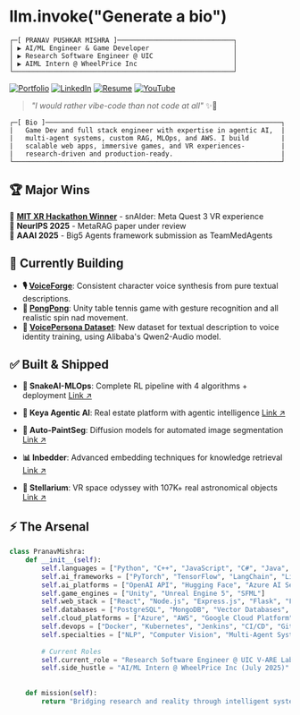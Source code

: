 # llm.invoke("Generate a bio")
```ascii
┌─[ PRANAV PUSHKAR MISHRA ]─────────────────────────────┐
│ ▶ AI/ML Engineer & Game Developer                     │
│ ▶ Research Software Engineer @ UIC                    │
│ ▶ AIML Intern @ WheelPrice Inc                        │
└───────────────────────────────────────────────────────┘
```

[![Portfolio](https://img.shields.io/badge/-Portfolio-000?style=for-the-badge&logo=vercel&logoColor=white)](https://portfolio-pranav-mishra-paranoid.vercel.app)
[![LinkedIn](https://img.shields.io/badge/-LinkedIn-0A66C2?style=for-the-badge&logo=linkedin&logoColor=white)](https://www.linkedin.com/in/pranavgamedev/)
[![Resume](https://img.shields.io/badge/-Resume-4B0082?style=for-the-badge&logo=read-the-docs&logoColor=white)](https://portfolio-pranav-mishra-paranoid.vercel.app/resume)
[![YouTube](https://img.shields.io/badge/-YouTube-8B0000?style=for-the-badge&logo=youtube&logoColor=white)](https://www.youtube.com/@parano1dgames/featured)

> *"I would rather vibe-code than not code at all"* ✨🚀
```ascii
┌─[ Bio ]───────────────────────────────────────────────────────────┐
|   Game Dev and full stack engineer with expertise in agentic AI,  |
|   multi-agent systems, custom RAG, MLOps, and AWS. I build        |
|   scalable web apps, immersive games, and VR experiences-         |
|   research-driven and production-ready.                           |
└───────────────────────────────────────────────────────────────────┘
```


## 🏆 Major Wins
🥇 **[MIT XR Hackathon Winner](https://codeberg.org/reality-hack-2024/snAIder)** - snAIder: Meta Quest 3 VR experience  
📝 **NeurIPS 2025** - MetaRAG paper under review  
📝 **AAAI 2025** - Big5 Agents framework submission as TeamMedAgents 

## 🚧 Currently Building
- **🎙️ [VoiceForge](https://github.com/PranavMishra17/VoiceForge--Forge-Character-Voices-from-Pure-Text)**: Consistent character voice synthesis from pure textual descriptions.
- **🏓 [PongPong](https://github.com/PranavMishra17/PongPong)**: Unity table tennis game with gesture recognition and all realistic spin nad movement.
- **🎯 [VoicePersona Dataset](https://github.com/PranavMishra17/globe2-qwen2-voice-describer)**: New dataset for textual description to voice identity training, using Alibaba's Qwen2-Audio model. 

## ✅ Built & Shipped

- **🐍 SnakeAI-MLOps**: Complete RL pipeline with 4 algorithms + deployment [Link ↗](https://github.com/PranavMishra17/SnakeAI-MLOps)

- **🏡 Keya Agentic AI**: Real estate platform with agentic intelligence  [Link ↗](https://github.com/Archit1706/cs532-project)

- **🎨 Auto-PaintSeg**: Diffusion models for automated image segmentation [Link ↗](https://github.com/PranavMishra17/Auto-Prompting-for-PaintSeg)

- **📊 Inbedder**: Advanced embedding techniques for knowledge retrieval [Link ↗](https://github.com/Hjhirp/InBedder)

- **🌌 Stellarium**: VR space odyssey with 107K+ real astronomical objects [Link ↗](https://github.com/PranavMishra17/Stellarium-A-Space-Odyssey-VR-star-system)


## ⚡ The Arsenal
```python
class PranavMishra:
    def __init__(self):
        self.languages = ["Python", "C++", "JavaScript", "C#", "Java", "Rust", "TypeScript"]
        self.ai_frameworks = ["PyTorch", "TensorFlow", "LangChain", "LibTorch", "Transformers"]
        self.ai_platforms = ["OpenAI API", "Hugging Face", "Azure AI Services", "Pinecone"]
        self.game_engines = ["Unity", "Unreal Engine 5", "SFML"]
        self.web_stack = ["React", "Node.js", "Express.js", "Flask", "FastAPI", "Django"]
        self.databases = ["PostgreSQL", "MongoDB", "Vector Databases", "Pinecone", "CosmosDB"]
        self.cloud_platforms = ["Azure", "AWS", "Google Cloud Platform"]
        self.devops = ["Docker", "Kubernetes", "Jenkins", "CI/CD", "Git"]
        self.specialties = ["NLP", "Computer Vision", "Multi-Agent Systems", "RL", "RAG Systems", "Diffusion Models"]
        
        # Current Roles
        self.current_role = "Research Software Engineer @ UIC V-ARE Labs (Feb 2024)"
        self.side_hustle = "AI/ML Intern @ WheelPrice Inc (July 2025)"
        
    
    def mission(self):
        return "Bridging research and reality through intelligent systems 🤖⚡"
    
```


